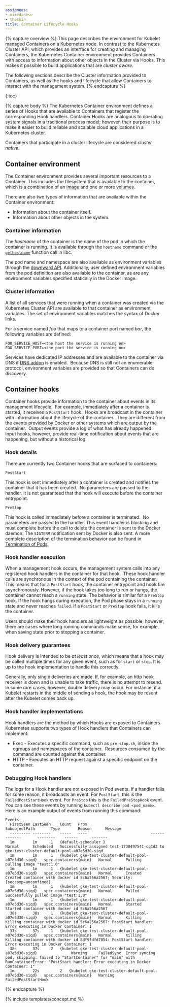 ```yaml
---
assignees:
- mikedanese
- thockin
title: Container Lifecycle Hooks
---
```


{% capture overview %}
This page describes the environment for Kubelet managed Containers on a Kubernetes node.
In contrast to the Kubernetes Cluster API, 
which provides an interface for creating and managing Containers,
the Kubernetes Container environment provides Containers with access to information about other objects in the Cluster via Hooks. 
This makes it possible to build applications that are *cluster aware*.

The following sections describe the Cluster information provided to Containers, 
as well as the hooks and lifecycle that allow Containers to interact with the management system.
{% endcapture %}

{:toc}

{% capture body %}
The Kubernetes Container environment defines a series of Hooks that are available to Containers that register the corresponding Hook handlers.
Container Hooks are analogous to operating system signals in a traditional process model;
however, their purpose is to make it easier to build reliable and scalable cloud applications in a Kubernetes cluster. 

Containers that participate in a cluster lifecycle are considered *cluster native*.


## Container environment

The Container environment provides several important resources to a Container.
This includes the filesystem that is available to the container, 
which is a combination of an [image](/docs/concepts/workloads/containers/images) and one or more [volumes](/docs/concepts/storage/volumes).

There are also two types of information that are available within the Container environment:

* Information about the container itself.
* Information about other objects in the system.

### Container information

The *hostname* of the container is the name of the pod in which the container is running. 
It is available through the `hostname` command or the [`gethostname`](http://man7.org/linux/man-pages/man2/gethostname.2.html) function call in libc.

The pod name and namespace are also available as environment variables through the [downward API](docs/tasks/configure-pod-container/downward-api-volume-expose-pod-information). 
Additionally, user defined environment variables from the pod definition are also available to the container, 
as are any environment variables specified statically in the Docker image.

### Cluster information

A list of all services that were running when a container was created via the Kubernetes Cluster API are available to that container as environment variables.
The set of environment variables matches the syntax of Docker links.

For a service named *foo* that maps to a container port named *bar*, 
the following variables are defined:

```shell
FOO_SERVICE_HOST=<the host the service is running on>
FOO_SERVICE_PORT=<the port the service is running on>
```

Services have dedicated IP addresses and are available to the container via DNS
if [DNS addon](http://releases.k8s.io/{{page.githubbranch}}/cluster/addons/dns/) is enabled. 
Because DNS is still not an enumerable protocol, 
environment variables are provided so that Containers can do discovery.

## Container hooks

Container hooks provide information to the container about events in its management lifecycle.  
For example, immediately after a container is started, it receives a `PostStart` hook.  
Hooks are broadcast in the container with information about the lifecycle of the container.  
They are different from the events provided by Docker or other systems which are output by the container.  
Output events provide a log of what has already happened.  
Input hooks, however, provide real-time notification about events that are happening, but without a historical log.

### Hook details

There are currently two Container hooks that are surfaced to containers:

`PostStart`

This hook is sent immediately after a container is created and notifies the container that it has been created.  
No parameters are passed to the handler. 
It is not guaranteed that the hook will execute before the container entrypoint.

`PreStop`

This hook is called immediately before a container is terminated. 
No parameters are passed to the handler. 
This event handler is blocking and must complete before the call to delete the container is sent to the Docker daemon. 
The `SIGTERM` notification sent by Docker is also sent. 
A more complete description of the termination behavior can be found in [Termination of Pods](/docs/user-guide/pods/#termination-of-pods).

### Hook handler execution

When a management hook occurs, 
the management system calls into any registered hook handlers in the container for that hook.  
These hook handler calls are synchronous in the context of the pod containing the container. 
This means that for a `PostStart` hook, 
the container entrypoint and hook fire asynchronously. 
However, if the hook takes too long to run or hangs, 
the container cannot reach a `running` state. 
The behavior is similar for a `PreStop` hook. 
If the hook hangs during execution, 
the Pod phase stays in a `running` state and never reaches `failed`. 
If a `PostStart` or `PreStop` hook fails, 
it kills the container.

Users should make their hook handlers as lightweight as possible;
however, there are cases where long running commands make sense, 
for example, when saving state prior to stopping a container.

### Hook delivery guarantees

Hook delivery is intended to be *at least once*, 
which means that a hook may be called multiple times for any given event, 
such as for `start` or `stop`.
It is up to the hook implementation to handle this correctly.

Generally, only single deliveries are made. 
If, for example, an http hook receiver is down and is unable to take traffic, 
there is no attempt to resend. 
In some rare cases, however, double delivery may occur.
For instance, if a Kubelet restarts in the middle of sending a hook, 
the hook may be resent after the Kubelet comes back up.


### Hook handler implementations

Hook handlers are the method by which Hooks are exposed to Containers.  
Kubernetes supports two types of Hook handlers that Containers can implement:

* Exec - Executes a specific command, such as `pre-stop.sh`, inside the cgroups and namespaces of the container.  
Resources consumed by the command are counted against the container.
* HTTP - Executes an HTTP request against a specific endpoint on the container.

### Debugging Hook handlers

The logs for a Hook handler are not exposed in Pod events. 
If a handler fails for some reason, it broadcasts an event. 
For `PostStart`, this is the `FailedPostStartHook` event. 
For `PreStop` this is the `FailedPreStopHook` event. 
You can see these events by running `kubectl describe pod <pod_name>`. 
Here is an example output of events from running this command:

```
Events:
  FirstSeen	LastSeen	Count	From							SubobjectPath		Type		Reason		Message
  ---------	--------	-----	----							-------------		--------	------		-------
  1m		1m		1	{default-scheduler }								Normal		Scheduled	Successfully assigned test-1730497541-cq1d2 to gke-test-cluster-default-pool-a07e5d30-siqd
  1m		1m		1	{kubelet gke-test-cluster-default-pool-a07e5d30-siqd}	spec.containers{main}	Normal		Pulling		pulling image "test:1.0"
  1m		1m		1	{kubelet gke-test-cluster-default-pool-a07e5d30-siqd}	spec.containers{main}	Normal		Created		Created container with docker id 5c6a256a2567; Security:[seccomp=unconfined]
  1m		1m		1	{kubelet gke-test-cluster-default-pool-a07e5d30-siqd}	spec.containers{main}	Normal		Pulled		Successfully pulled image "test:1.0"
  1m		1m		1	{kubelet gke-test-cluster-default-pool-a07e5d30-siqd}	spec.containers{main}	Normal		Started		Started container with docker id 5c6a256a2567
  38s		38s		1	{kubelet gke-test-cluster-default-pool-a07e5d30-siqd}	spec.containers{main}	Normal		Killing		Killing container with docker id 5c6a256a2567: PostStart handler: Error executing in Docker Container: 1
  37s		37s		1	{kubelet gke-test-cluster-default-pool-a07e5d30-siqd}	spec.containers{main}	Normal		Killing		Killing container with docker id 8df9fdfd7054: PostStart handler: Error executing in Docker Container: 1
  38s		37s		2	{kubelet gke-test-cluster-default-pool-a07e5d30-siqd}				Warning		FailedSync	Error syncing pod, skipping: failed to "StartContainer" for "main" with RunContainerError: "PostStart handler: Error executing in Docker Container: 1"
  1m 		22s 		2 	{kubelet gke-test-cluster-default-pool-a07e5d30-siqd}	spec.containers{main}	Warning		FailedPostStartHook	
``` 

{% endcapture %}

{% include templates/concept.md %}